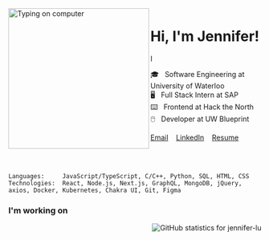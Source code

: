 <img alt="Typing on computer" align="left" src="https://user-images.githubusercontent.com/49915445/159070893-e409d37a-b21e-4943-91de-8976e11f349b.gif" height="280" />

# Hi, I'm Jennifer!

<img alt="I enjoy programming, visual arts, and going on long walks." src="https://user-images.githubusercontent.com/49915445/159070426-1376b768-0480-4acb-ab42-4b4a0da54a23.gif" height="16" />

🎓&nbsp;&nbsp;&nbsp;Software Engineering at University of Waterloo  
🖥️&nbsp;&nbsp;&nbsp;Full Stack Intern at SAP  
⌨️&nbsp;&nbsp;&nbsp;Frontend at Hack the North  
🖱️&nbsp;&nbsp;&nbsp;Developer at UW Blueprint  

[Email](mailto:jenniferlugm@gmail.com)&nbsp;&nbsp;&nbsp;
[LinkedIn](https://www.linkedin.com/in/-jennifer/)&nbsp;&nbsp;&nbsp;
[Resume](https://drive.google.com/file/d/1NBUjgKfokq86oI6E6V_iHDXel4qRYI3R/view?usp=sharing)&nbsp;&nbsp;&nbsp;

<br /><br />

```
Languages:     JavaScript/TypeScript, C/C++, Python, SQL, HTML, CSS
Technologies:  React, Node.js, Next.js, GraphQL, MongoDB, jQuery, axios, Docker, Kubernetes, Chakra UI, Git, Figma
```

### I'm working on

<img align=right alt="GitHub statistics for jennifer-lu" src="https://github-readme-stats.vercel.app/api?username=jennifer-lu&count_private=true&text_color=8b8472&bg_color=e9e3d9&hide_border=true&title_color=8b8472&hide_title=true&show_icons=true&icon_color=8b8472" />

<!--START_SECTION:activity-->
